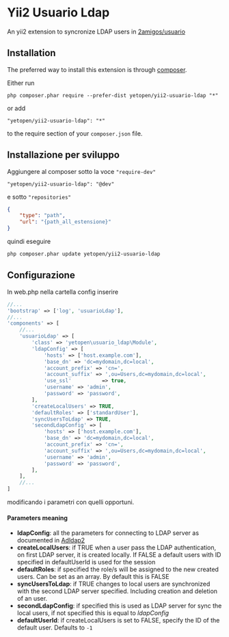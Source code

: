 Yii2 Usuario Ldap
=================
An yii2 extension to syncronize LDAP users in [2amigos/usuario](https://github.com/2amigos/yii2-usuario)

Installation
------------

The preferred way to install this extension is through [composer](http://getcomposer.org/download/).

Either run

```
php composer.phar require --prefer-dist yetopen/yii2-usuario-ldap "*"
```

or add

```
"yetopen/yii2-usuario-ldap": "*"
```

to the require section of your `composer.json` file.

Installazione per sviluppo
-----------------------------

Aggiungere al composer sotto la voce `"require-dev"`

```
"yetopen/yii2-usuario-ldap": "@dev"
```

e sotto `"repositories"`

```json
{
    "type": "path",
    "url": "{path_all_estensione}"
}
```

quindi eseguire
```bash
php composer.phar update yetopen/yii2-usuario-ldap
```

Configurazione
--------------

In web.php nella cartella config inserire

```php
//...
'bootstrap' => ['log', 'usuarioLdap'],
//...
'components' => [
    //...
    'usuarioLdap' => [
        'class' => 'yetopen\usuario_ldap\Module',
        'ldapConfig' => [
            'hosts' => ['host.example.com'],
            'base_dn' => 'dc=mydomain,dc=local',
            'account_prefix' => 'cn=',
            'account_suffix' => ',ou=Users,dc=mydomain,dc=local',
            'use_ssl'          => true,
            'username' => 'admin',
            'password' => 'password',
        ],
        'createLocalUsers' => TRUE,
        'defaultRoles' => ['standardUser'],
        'syncUsersToLdap' => TRUE,
        'secondLdapConfig' => [
            'hosts' => ['host.example.com'],
            'base_dn' => 'dc=mydomain,dc=local',
            'account_prefix' => 'cn=',
            'account_suffix' => ',ou=Users,dc=mydomain,dc=local',
            'username' => 'admin',
            'password' => 'password',
        ],
    ],
    //...
]
```
modificando i parametri con quelli opportuni.
#### Parameters meaning
* **ldapConfig**: all the parameters for connecting to LDAP server as documented in [Adldap2](https://adldap2.github.io/Adldap2/#/setup?id=options)
* **createLocalUsers**: if TRUE when a user pass the LDAP authentication, on first LDAP server, it is created locally. If FALSE a default users with ID specified in defaultUserId is used for the session
* **defaultRoles**: if specified the role/s will be assigned to the new created users. Can be set as an array. By default this is FALSE
* **syncUsersToLdap**: if TRUE changes to local users are synchronized with the second LDAP server specified. Including creation and deletion of an user.
* **secondLdapConfig**: if specified this is used as LDAP server for sync the local users, if not specified this is equal to _ldapConfig_
* **defaultUserId**: if createLocalUsers is set to FALSE, specify the ID of the default user. Defaults to `-1`
